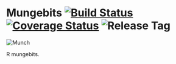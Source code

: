 Mungebits [![Build Status](https://travis-ci.org/robertzk/mungebits.svg?branch=master)](https://travis-ci.org/robertzk/mungebits.svg?branch=master) [![Coverage Status](https://coveralls.io/repos/robertzk/mungebits/badge.png)](https://coveralls.io/r/robertzk/mungebits) ![Release Tag](https://img.shields.io/github/tag/robertzk/mungebits.svg)
=========

![Munch](http://i.imgur.com/RbX7hUU.png)

R mungebits.

